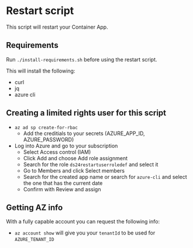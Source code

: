 # Restart script

This script will restart your Container App.

## Requirements

Run `./install-requirements.sh` before using the restart script.

This will install the following:

* curl
* jq
* azure cli

## Creating a limited rights user for this script

* `az ad sp create-for-rbac`
  - Add the creditials to your secrets (AZURE_APP_ID, AZURE_PASSWORD)
* Log into Azure and go to your subscription
  - Select Access control (IAM)
  - Click Add and choose Add role assignment
  - Search for the role `ds24restartuserroledef` and select it
  - Go to Members and click Select members
  - Search for the created app name or search for `azure-cli` and select the one that has the current date
  - Confirm with Review and assign

## Getting AZ info

With a fully capable account you can request the following info:

* `az account show` will give you your `tenantId` to be used for `AZURE_TENANT_ID`
